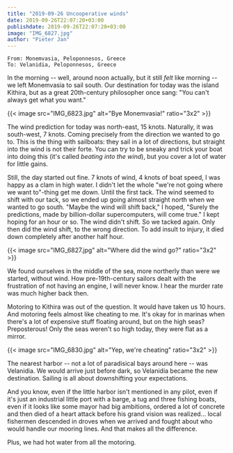 ```yaml
---
title: "2019-09-26 Uncooperative winds"
date: 2019-09-26T22:07:20+03:00
publishdate: 2019-09-26T22:07:20+03:00
image: "IMG_6827.jpg"
author: "Pieter Jan"
---
```


`From: Monemvasia, Peloponnesos, Greece`<br/>
`To: Velanidia, Peloponnesos, Greece`

In the morning -- well, around noon actually, but it still _felt_ like morning -- we left Monemvasia to sail south. Our destination for today was the island Kithira, but as a great 20th-century philosopher once sang: "You can't always get what you want."

{{< image src="IMG_6823.jpg" alt="Bye Monemvasia!" ratio="3x2" >}}

The wind prediction for today was north-east, 15 knots. Naturally, it was south-west, 7 knots. Coming precisely from the direction we wanted to go to. This is the thing with sailboats: they sail in a lot of directions, but straight into the wind is not their forte. You can try to be sneaky and trick your boat into doing this (it's called _beating into the wind_), but you cover a lot of water for little gains.

Still, the day started out fine. 7 knots of wind, 4 knots of boat speed, I was happy as a clam in high water. I didn't let the whole "we're not going where we want to"-thing get me down. Until the first tack. The wind seemed to shift with our tack, so we ended up going almost straight north when we wanted to go south. "Maybe the wind will shift back," I hoped, "Surely the predictions, made by billion-dollar supercomputers, will come true." I kept hoping for an hour or so. The wind didn't shift. So we tacked again. Only then did the wind shift, to the wrong direction. To add insult to injury, it died down completely after another half hour.

{{< image src="IMG_6827.jpg" alt="Where did the wind go?" ratio="3x2" >}}

We found ourselves in the middle of the sea, more northerly than were we started, without wind. How pre-19th-century sailors dealt with the frustration of not having an engine, I will never know. I hear the murder rate was much higher back then.

Motoring to Kithira was out of the question. It would have taken us 10 hours. And motoring feels almost like cheating to me. It's okay for in marinas when there's a lot of expensive stuff floating around, but on the high seas? Preposterous! Only the seas weren't so high today, they were flat as a mirror.

{{< image src="IMG_6830.jpg" alt="Yep, we're cheating" ratio="3x2" >}}

The nearest harbor -- not a lot of paradisical bays around here -- was Velanidia. We would arrive just before dark, so Velanidia became the new destination. Sailing is all about downshifting your expectations.

And you know, even if the little harbor isn't mentioned in any pilot, even if it's just an industrial little port with a barge, a tug and three fishing boats, even if it looks like some mayor had big ambitions, ordered a lot of concrete and then died of a heart attack before his grand vision was realized... local fishermen descended in droves when we arrived and fought about who would handle our mooring lines. And that makes all the difference.

Plus, we had hot water from all the motoring.
